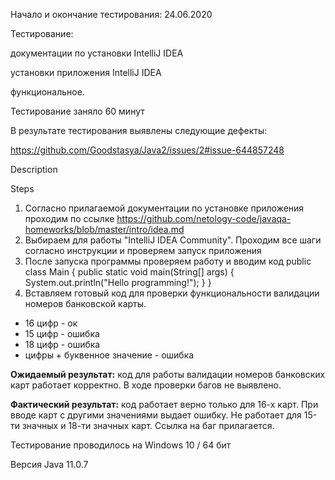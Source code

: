 Начало и окончание тестирования: 24.06.2020

Тестирование:

документации по установки IntelliJ IDEA

установки приложения IntelliJ IDEA

функциональное.

Тестирование заняло 60 минут

В результате тестирования выявлены следующие дефекты:

https://github.com/Goodstasya/Java2/issues/2#issue-644857248

Description

Steps

1. Согласно прилагаемой документации по установке приложения проходим по ссылке https://github.com/netology-code/javaqa-homeworks/blob/master/intro/idea.md
2. Выбираем для работы "IntelliJ IDEA Community". Проходим все шаги согласно инструкции и проверяем запуск приложения
3. После запуска программы проверяем работу и вводим код
public class Main {
public static void main(String[] args) {
System.out.println("Hello programming!");
}
}
4. Вставляем готовый код для проверки функциональности валидации номеров банковской карты.

- 16 цифр - ок
- 15 цифр - ошибка
- 18 цифр - ошибка
- цифры + буквенное значение - ошибка

**Ожидаемый результат:** код для работы валидации номеров банковских карт работает корректно. В ходе проверки багов не выявлено.
   
**Фактический результат:** код работает верно только для 16-х карт. При вводе карт с другими значениями выдает ошибку. Не работает для 15-ти значных и 18-ти значных карт.
Ссылка на баг прилагается.

Тестирование проводилось на Windows 10 / 64 бит

Версия Java 11.0.7